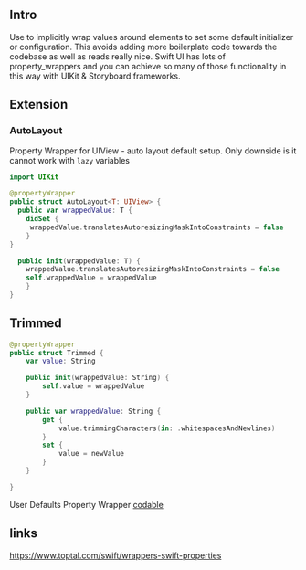 

## Intro

Use to implicitly wrap values around elements to set some default initializer or configuration. This avoids adding more boilerplate code towards the codebase as well as reads really nice.
Swift UI has lots of property_wrappers and you can achieve so many of those functionality in this way with UIKit & Storyboard frameworks.

## Extension

### AutoLayout 
Property Wrapper for UIView - auto layout default setup.
Only downside is it cannot work with `lazy` variables
```swift
import UIKit

@propertyWrapper
public struct AutoLayout<T: UIView> {
  public var wrappedValue: T {
	didSet {
	 wrappedValue.translatesAutoresizingMaskIntoConstraints = false
	}
}

  public init(wrappedValue: T) {
	wrappedValue.translatesAutoresizingMaskIntoConstraints = false
	self.wrappedValue = wrappedValue
	}
}
```


## Trimmed

```swift
@propertyWrapper
public struct Trimmed {
    var value: String

    public init(wrappedValue: String) {
        self.value = wrappedValue
    }

    public var wrappedValue: String {
        get {
            value.trimmingCharacters(in: .whitespacesAndNewlines)
        }
        set {
            value = newValue
        }
    }

}
```

User Defaults Property Wrapper
[codable](codable.md)


## links

https://www.toptal.com/swift/wrappers-swift-properties
